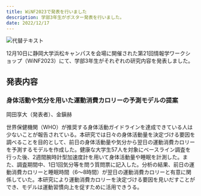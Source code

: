 ```yaml
---
title: WiNF2023で発表を行いました
description: 学部3年生がポスター発表を行いました。
date: 2022/12/17
---
```


![代替テキスト]()

12月10日に静岡大学浜松キャンパスを会場に開催された第21回情報学ワークショップ（WiNF2023）にて、学部3年生がそれぞれの研究内容を発表しました。

## 発表内容

### 身体活動や気分を用いた運動消費カロリーの予測モデルの提案

岡田享大（発表者）、金鎭赫

世界保健機関（WHO）が推奨する身体活動ガイドラインを達成できている人は少ないことが報告されている。本研究では日々の身体活動量を決定づける要因を調べることを目的として、前日の身体活動量や気分から翌日の運動消費カロリーを予測するモデルを作成した。健康な大学生57人を対象にベースライン調査を行った後、2週間腕時計型加速度計を用いて身体活動量や睡眠を計測した。また、調査期間中、1日1回気分等を問う質問票に記入した。分析の結果、前日の運動消費カロリーと睡眠時間（6～8時間）が翌日の運動消費カロリーと有意に関係していた。本研究により運動消費カロリーを決定づける要因を見いだすことができ、モデルは運動習慣向上を促すために活用できうる。
